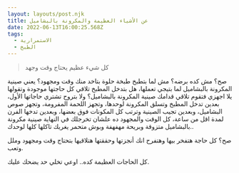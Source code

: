 ```yaml
---
layout: layouts/post.njk
title: عن الأشياء العظيمة والمكرونة بالبشاميل
date: 2022-06-13T16:00:25.568Z
tags:
  - الاستمرارية
  - الطبخ
---
```

> كل شيء عظيم يحتاج وقت وجهد

صح؟ مش كده برضه؟ مش لما بتطبخ طبخة حلوة بتاخد منك وقت ومجهود؟ يعني صينية المكرونة بالبشاميل لما بتيجي تعملها، هل بتدخل المطبخ تلاقي كل حاجتها موجودة وتقولها يلا اجهزي فتقوم تلاقي قدامك صينية المكرونة بالبشاميل؟ ولا بتروح تشتري حاجاتها الأول، بعدين تدخل المطبخ وتسلق المكرونة لوحدها، وتجهز اللحمة المفرومة، وتجهز صوص البشاميل، وبعدين تجيب الصينية وترتب كل المكونات فوق بعضها، وبعدين تدخها الفرن لمدة اقل من ساعة، كل الوقت والمجهود ده علشان تخرجلك في النهاية صينية مكرونة بالبشاميل متزوقة وبريحة مهفهفة وبوش متحمر يغريك تاكلها كلها لوحدك..

صح؟ كل حاجة هتفخر بيها وهتفرح انك أنجزتها وحققتها هتلاقيها بتحتاج وقت ومجهود وملل وتعب.

كل الحاجات العظيمة كده.. اوعي تخلي حد يضحك عليك.